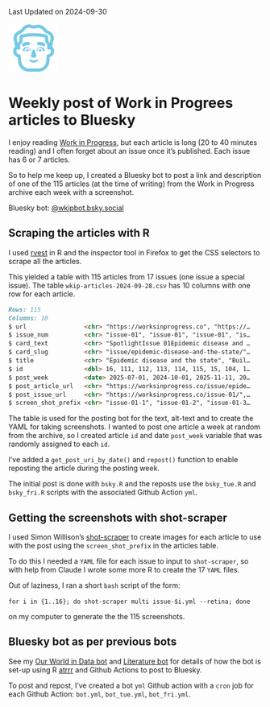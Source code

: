 
Last Updated on 2024-09-30

<img src="img/fluent-emoji-high-contrast--man.png" width="100" />

# Weekly post of Work in Progrees articles to Bluesky

I enjoy reading [Work in Progress](https://worksinprogress.co), but each
article is long (20 to 40 minutes reading) and I often forget about an
issue once it’s published. Each issue has 6 or 7 articles.

So to help me keep up, I created a Bluesky bot to post a link and
description of one of the 115 articles (at the time of writing) from the
Work in Progress archive each week with a screenshot.

Bluesky bot:
[@wkipbot.bsky.social](https://bsky.app/profile/wkipbot.bsky.social)

## Scraping the articles with R

I used [rvest](https://rvest.tidyverse.org/) in R and the inspector tool
in Firefox to get the CSS selectors to scrape all the articles.

This yielded a table with 115 articles from 17 issues (one issue a
special issue). The table `wkip-articles-2024-09-28.csv` has 10 columns
with one row for each article.

``` markdown
Rows: 115
Columns: 10
$ url                <chr> "https://worksinprogress.co", "https://…
$ issue_num          <chr> "issue-01", "issue-01", "issue-01", "is…
$ card_text          <chr> "SpotlightIssue 01Epidemic disease and …
$ card_slug          <chr> "issue/epidemic-disease-and-the-state/"…
$ title              <chr> "Epidemic disease and the state", "Buil…
$ id                 <dbl> 16, 111, 112, 113, 114, 115, 15, 104, 1…
$ post_week          <date> 2025-07-01, 2024-10-01, 2025-11-11, 20…
$ post_article_url   <chr> "https://worksinprogress.co/issue/epide…
$ post_issue_url     <chr> "https://worksinprogress.co/issue-01/",…
$ screen_shot_prefix <chr> "issue-01-1", "issue-01-2", "issue-01-3…
```

The table is used for the posting bot for the text, alt-text and to
create the YAML for taking screenshots. I wanted to post one article a
week at random from the archive, so I created article `id` and date
`post_week` variable that was randomly assigned to each `id`.

I’ve added a `get_post_uri_by_date()` and `repost()` function to enable
reposting the article during the posting week.

The initial post is done with `bsky.R` and the reposts use the
`bsky_tue.R` and `bsky_fri.R` scripts with the associated Github Action
`yml`.

## Getting the screenshots with shot-scraper

I used Simon Willison’s
[shot-scraper](https://shot-scraper.datasette.io/en/stable/) to create
images for each article to use with the post using the
`screen_shot_prefix` in the articles table.

To do this I needed a `YAML` file for each issue to input to
`shot-scraper`, so with help from Claude I wrote some more R to create
the 17 `YAML` files.

Out of laziness, I ran a short `bash` script of the form:

`for i in {1..16}; do shot-scraper multi issue-$i.yml --retina; done`

on my computer to generate the the 115 screenshots.

## Bluesky bot as per previous bots

See my [Our World in Data bot](https://github.com/ab604/owid-dd-bot) and
[Literature bot](https://github.com/ab604/prot-paper-bot) for details of
how the bot is set-up using R
[atrrr](https://jbgruber.github.io/atrrr/index.html) and Github Actions
to post to Bluesky.

To post and repost, I’ve created a bot `yml` Github action with a `cron`
job for each Github Action: `bot.yml`, `bot_tue.yml`, `bot_fri.yml`.
